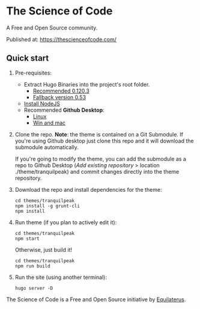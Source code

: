 # The Science of Code

A Free and Open Source community.

Published at: https://thescienceofcode.com/

## Quick start

1. Pre-requisites:
   * Extract Hugo Binaries into the project's root folder.
     * [Recommended 0.120.3](https://github.com/gohugoio/hugo/releases/tag/v0.120.3)
     * [Fallback version 0.53](https://github.com/gohugoio/hugo/releases/tag/v0.53) 
   * [Install NodeJS](https://docs.npmjs.com/downloading-and-installing-node-js-and-npm)
   * Recommended **Github Desktop**: 
     * [Linux](https://github.com/shiftkey/desktop)
     * [Win and mac](https://desktop.github.com/) 

2. Clone the repo. **Note**: the theme is contained on a Git Submodule. If you're using Github desktop just clone this repo and it will download the submodule automatically. 

    If you're going to modify the theme, you can add the submodule as a repo to Github Desktop (*Add existing repository* > location ./theme/tranquilpeak) and commit changes directly into the theme repository.

2. Download the repo and install dependencies for the theme:

   ```
   cd themes/tranquilpeak
   npm install -g grunt-cli
   npm install
   ```

   

3. Run theme (if you plan to actively edit it):

   ```
   cd themes/tranquilpeak
   npm start
   ``` 

   Otherwise, just build it!

   ```
   cd themes/tranquilpeak
   npm run build
   ``` 

4. Run the site (using another terminal):

   ```
   hugo server -D
   ```

The Science of Code is a Free and Open Source initiative by [Equilaterus](https://equilaterus.com).
